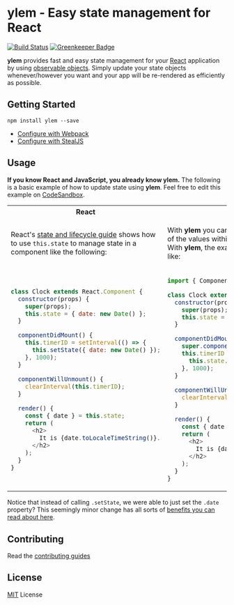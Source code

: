 # ylem - Easy state management for React

[![Build Status](https://travis-ci.org/bitovi/ylem.svg?branch=master)](https://travis-ci.org/bitovi/ylem)
[![Greenkeeper Badge](https://badges.greenkeeper.io/bitovi/ylem.svg)](https://greenkeeper.io/)

**ylem** provides fast and easy state management for your [React](https://reactjs.org) application by using [observable objects](https://canjs.com/doc/can-observe.html). Simply update your state objects whenever/however you want and your app will be re-rendered as efficiently as possible.

## Getting Started

```
npm install ylem --save
```

* [Configure with Webpack](./docs/getting-started-webpack.md)
* [Configure with StealJS](./docs/getting-started-steal.md)

## Usage

**If you know React and JavaScript, you already know ylem.** The following is a basic example of how to update state using **ylem**. Feel free to edit this example on [CodeSandbox](https://codesandbox.io/s/qx1nzj6r29?hidenavigation=1&module=%2Fsrc%2Fylem%2Fclock.js&moduleview=1).

<table>
<tr><th>React</th><th>ylem</th></tr>
<tr>
<td>

React's [state and lifecycle guide](https://reactjs.org/docs/state-and-lifecycle.html#adding-local-state-to-a-class) shows how to use `this.state` to manage state in a component like the following:

</td>
<td>

With __ylem__ you can simply change the state, any of the values within state and react will update.  With __ylem__, the example on the left now looks like:

</td>
</tr>
<tr>
<td>

```js
class Clock extends React.Component {
  constructor(props) {
    super(props);
    this.state = { date: new Date() };
  }

  componentDidMount() {
    this.timerID = setInterval(() => {
      this.setState({ date: new Date() });
    }, 1000);
  }

  componentWillUnmount() {
    clearInterval(this.timerID);
  }

  render() {
    const { date } = this.state;
    return (
      <h2>
        It is {date.toLocaleTimeString()}.
      </h2>
    );
  }
}
```

</td>
<td>

```js
import { Component } from 'ylem';

class Clock extends Component { // (◕‿◕ )
  constructor(props) {
    super(props);
    this.state = { date: new Date() };
  }

  componentDidMount() {
    super.componentDidMount();
    this.timerID = setInterval(() => {
      this.state.date = new Date(); // (◕‿◕ )
    }, 1000);
  }

  componentWillUnmount() {
    clearInterval(this.timerID);
  }

  render() {
    const { date } = this.state;
    return (
      <h2>
        It is {date.toLocaleTimeString()}.
      </h2>
    );
  }
}
```

</td>
</tr>
</table>

Notice that instead of calling `.setState`, we were able to just set the `.date` property? This seemingly minor change has all sorts of [benefits you can read about here](./docs/benefits.md).


## Contributing
Read the [contributing guides](./contributing.md)

## License
[MIT](./LICENSE.md) License